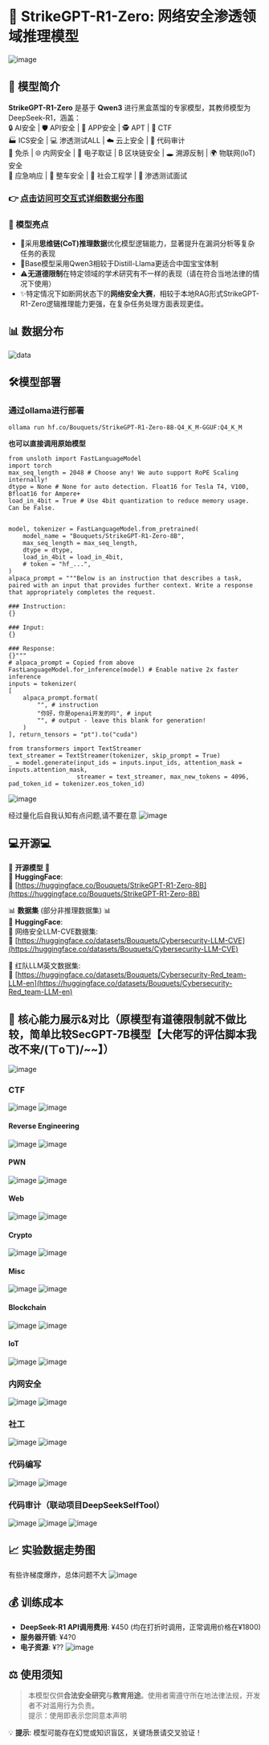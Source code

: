 # 🤖 StrikeGPT-R1-Zero: 网络安全渗透领域推理模型 
![image](https://github.com/user-attachments/assets/771777f5-a9ac-4d44-b0a9-66bd727ad720)

## 🚀 模型简介  
**StrikeGPT-R1-Zero** 是基于 **Qwen3** 进行黑盒蒸馏的专家模型，其教师模型为 DeepSeek-R1，涵盖：  
🔒 AI安全 | 🛡️ API安全 | 📱 APP安全 | 🕵️ APT | 🚩 CTF  
🏭 ICS安全 | 💻 渗透测试ALL | ☁️ 云上安全 | 📜 代码审计  
🦠 免杀 | 🌐 内网安全 | 💾 电子取证 | ₿ 区块链安全 | 🕳️ 溯源反制 | 🌍 物联网(IoT)安全<br>
🚨 应急响应 | 🚗 整车安全 | 👥 社会工程学 | 💼 渗透测试面试 
### 👉 [点击访问可交互式详细数据分布图](https://bouquets-ai.github.io/StrikeGPT-R1-Zero/WEB)  
### 🌟 模型亮点
- 🧩采用**思维链(CoT)推理数据**优化模型逻辑能力，显著提升在漏洞分析等复杂任务的表现
- 💪Base模型采用Qwen3相较于Distill-Llama更适合中国宝宝体制
- ⚠️**无道德限制**在特定领域的学术研究有不一样的表现（请在符合当地法律的情况下使用）
- ✨特定情况下如断网状态下的**网络安全大赛**，相较于本地RAG形式StrikeGPT-R1-Zero逻辑推理能力更强，在复杂任务处理方面表现更佳。
   
## 📊 数据分布  
![data](https://github.com/user-attachments/assets/4d19d48d-67bb-4b05-8ce9-2000b6afa12e)


## 🛠️模型部署
### 通过ollama进行部署
`ollama run hf.co/Bouquets/StrikeGPT-R1-Zero-8B-Q4_K_M-GGUF:Q4_K_M`

**也可以直接调用原始模型**
```
from unsloth import FastLanguageModel
import torch
max_seq_length = 2048 # Choose any! We auto support RoPE Scaling internally!
dtype = None # None for auto detection. Float16 for Tesla T4, V100, Bfloat16 for Ampere+
load_in_4bit = True # Use 4bit quantization to reduce memory usage. Can be False.


model, tokenizer = FastLanguageModel.from_pretrained(
    model_name = "Bouquets/StrikeGPT-R1-Zero-8B",
    max_seq_length = max_seq_length,
    dtype = dtype,
    load_in_4bit = load_in_4bit,
    # token = "hf_...",
)
alpaca_prompt = """Below is an instruction that describes a task, paired with an input that provides further context. Write a response that appropriately completes the request.

### Instruction:
{}

### Input:
{}

### Response:
{}"""
# alpaca_prompt = Copied from above
FastLanguageModel.for_inference(model) # Enable native 2x faster inference
inputs = tokenizer(
[
    alpaca_prompt.format(
        "", # instruction
        "你好，你是openai开发的吗", # input
        "", # output - leave this blank for generation!
    )
], return_tensors = "pt").to("cuda")

from transformers import TextStreamer
text_streamer = TextStreamer(tokenizer, skip_prompt = True)
_ = model.generate(input_ids = inputs.input_ids, attention_mask = inputs.attention_mask,
                   streamer = text_streamer, max_new_tokens = 4096, pad_token_id = tokenizer.eos_token_id)
```
![image](https://github.com/user-attachments/assets/d8cef659-3c83-4bc9-af1a-78ed6345faf2)

经过量化后自我认知有点问题,请不要在意
![image](https://github.com/user-attachments/assets/3989ea09-d581-49fb-9938-01b93e0beb91)
## 💻开源💻
🌟 **开源模型** 🌟  
🤗 **HuggingFace**:  
🔗 [https://huggingface.co/Bouquets/StrikeGPT-R1-Zero-8B](https://huggingface.co/Bouquets/StrikeGPT-R1-Zero-8B)  

📊 **数据集** (部分非推理数据集) 📊  
🤗 **HuggingFace**:  
🔹 网络安全LLM-CVE数据集:  
🔗 [https://huggingface.co/datasets/Bouquets/Cybersecurity-LLM-CVE](https://huggingface.co/datasets/Bouquets/Cybersecurity-LLM-CVE)  

🔹 红队LLM英文数据集:  
🔗 [https://huggingface.co/datasets/Bouquets/Cybersecurity-Red_team-LLM-en](https://huggingface.co/datasets/Bouquets/Cybersecurity-Red_team-LLM-en) 



## 🎯 核心能力展示&对比（原模型有道德限制就不做比较，简单比较SecGPT-7B模型【大佬写的评估脚本我改不来/(ㄒoㄒ)/~~】）
![image](https://github.com/user-attachments/assets/8166a1d3-c69f-4b8a-821f-0dd83dcd4544)

### CTF
![image](https://github.com/user-attachments/assets/e6552b0b-521f-4d3f-8ba1-b9a3ce136d65)
![image](https://github.com/user-attachments/assets/df55e964-0bc3-45a9-97a6-625ea9d086fe)

#### Reverse Engineering
![image](https://github.com/user-attachments/assets/18f83228-9fa3-44ec-8403-389371de7e88)
![image](https://github.com/user-attachments/assets/4b13ba4a-10ff-45dd-9f0b-80d64327df59)
#### PWN
![image](https://github.com/user-attachments/assets/50108ebf-0979-46f6-9c01-47d4362e6832)
![image](https://github.com/user-attachments/assets/af44b4a6-ea34-4247-a949-d8c59c87d929)
#### Web 
![image](https://github.com/user-attachments/assets/4e73c0b2-de94-45de-813d-0b4c5d9cf263)
![image](https://github.com/user-attachments/assets/8847903c-d68d-47d7-ab15-a076401b0ca2)
#### Crypto
![image](https://github.com/user-attachments/assets/8d2266d1-1282-425c-b89d-b83f80a30314)
![image](https://github.com/user-attachments/assets/991b84f5-600b-4646-aac5-2b1c4d1712c1)

#### Misc
![image](https://github.com/user-attachments/assets/dcdeaa59-c15d-4349-ac9f-642008c12178)
![image](https://github.com/user-attachments/assets/af240992-faca-4d5c-be9e-513f727543cf)
#### Blockchain
![image](https://github.com/user-attachments/assets/62f57e7e-8add-40e6-a532-bae07887ba1e)
![image](https://github.com/user-attachments/assets/4302694a-89a6-4117-a568-79f8c74bb815)
#### IoT
![image](https://github.com/user-attachments/assets/d30a620f-f5e7-473c-a2f5-2ae171479e3f)
![image](https://github.com/user-attachments/assets/bb3288b4-fa47-4265-9a30-8fdd62b1e651)

### 内网安全
![image](https://github.com/user-attachments/assets/02fba088-9419-47ec-9072-de9a362a4e08)
![image](https://github.com/user-attachments/assets/05e9aef3-690f-4608-998c-8715e1a90e59)

### 社工
![image](https://github.com/user-attachments/assets/6e1eb9ec-1bf5-4bc2-acdf-c5b004b58f6e)
![image](https://github.com/user-attachments/assets/f0c93222-56e6-4253-b6bb-3eeb8ec7d9cf)

### 代码编写
![image](https://github.com/user-attachments/assets/6e037fff-e46b-42d5-997d-559fb300aba0)
![image](https://github.com/user-attachments/assets/e8c1c0fd-16af-46e1-8b7b-57947145f545)

### 代码审计（联动项目DeepSeekSelfTool）
![image](https://github.com/user-attachments/assets/c7dc4b66-379d-4c57-aaf2-3d4d73d1484c)
![image](https://github.com/user-attachments/assets/69a692a5-3290-4062-a4c7-de34c22d4d90)
![image](https://github.com/user-attachments/assets/b3df6f14-ccf0-44ec-ac69-c673ed1398c6)



## 📈 实验数据走势图 
有些许梯度爆炸，总体问题不大
![image](https://github.com/user-attachments/assets/a3fa3676-9f07-47ea-9029-ec0d56fdc989)

## 💰 训练成本  
- **DeepSeek-R1 API调用费用**: ¥450 (均在打折时调用，正常调用价格在¥1800)
- **服务器开销**: ¥4?0
- **电子资源**: ¥??
  ![image](https://github.com/user-attachments/assets/8e23b5b6-24d9-47c3-b54f-ffa22ec68a83)


## ⚖️ 使用须知 
> 本模型仅供**合法安全研究**与**教育用途**。使用者需遵守所在地法律法规，开发者不对滥用行为负责。<br>
> 提示：使用即表示您同意本声明

💡 **提示**: 模型可能存在幻觉或知识盲区，关键场景请交叉验证！  


